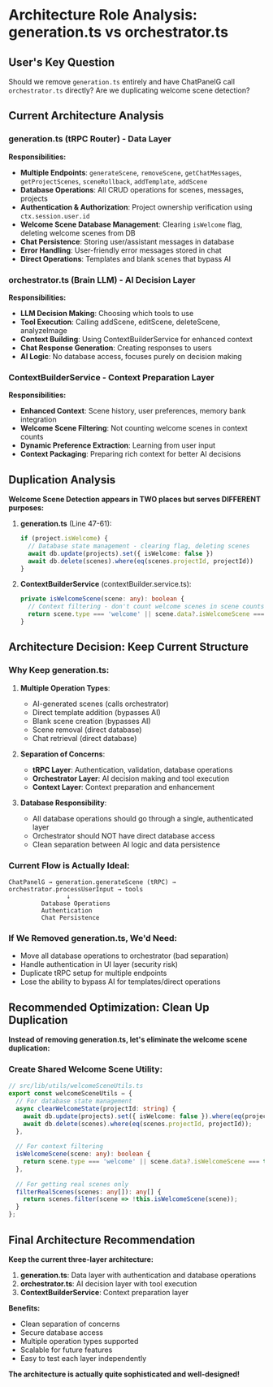 # Architecture Role Analysis: generation.ts vs orchestrator.ts

## User's Key Question
Should we remove `generation.ts` entirely and have ChatPanelG call `orchestrator.ts` directly? Are we duplicating welcome scene detection?

## Current Architecture Analysis

### **generation.ts (tRPC Router)** - **Data Layer**
**Responsibilities:**
- **Multiple Endpoints**: `generateScene`, `removeScene`, `getChatMessages`, `getProjectScenes`, `sceneRollback`, `addTemplate`, `addScene`
- **Database Operations**: All CRUD operations for scenes, messages, projects
- **Authentication & Authorization**: Project ownership verification using `ctx.session.user.id`
- **Welcome Scene Database Management**: Clearing `isWelcome` flag, deleting welcome scenes from DB
- **Chat Persistence**: Storing user/assistant messages in database
- **Error Handling**: User-friendly error messages stored in chat
- **Direct Operations**: Templates and blank scenes that bypass AI

### **orchestrator.ts (Brain LLM)** - **AI Decision Layer**
**Responsibilities:**
- **LLM Decision Making**: Choosing which tools to use
- **Tool Execution**: Calling addScene, editScene, deleteScene, analyzeImage
- **Context Building**: Using ContextBuilderService for enhanced context
- **Chat Response Generation**: Creating responses to users
- **AI Logic**: No database access, focuses purely on decision making

### **ContextBuilderService** - **Context Preparation Layer**
**Responsibilities:**
- **Enhanced Context**: Scene history, user preferences, memory bank integration
- **Welcome Scene Filtering**: Not counting welcome scenes in context counts
- **Dynamic Preference Extraction**: Learning from user input
- **Context Packaging**: Preparing rich context for better AI decisions

## **Duplication Analysis**

**Welcome Scene Detection appears in TWO places but serves DIFFERENT purposes:**

1. **generation.ts** (Line 47-61):
   ```typescript
   if (project.isWelcome) {
     // Database state management - clearing flag, deleting scenes
     await db.update(projects).set({ isWelcome: false })
     await db.delete(scenes).where(eq(scenes.projectId, projectId))
   }
   ```

2. **ContextBuilderService** (contextBuilder.service.ts):
   ```typescript
   private isWelcomeScene(scene: any): boolean {
     // Context filtering - don't count welcome scenes in scene counts
     return scene.type === 'welcome' || scene.data?.isWelcomeScene === true;
   }
   ```

## **Architecture Decision: Keep Current Structure**

### **Why Keep generation.ts:**

1. **Multiple Operation Types**:
   - AI-generated scenes (calls orchestrator)
   - Direct template addition (bypasses AI)
   - Blank scene creation (bypasses AI)
   - Scene removal (direct database)
   - Chat retrieval (direct database)

2. **Separation of Concerns**:
   - **tRPC Layer**: Authentication, validation, database operations
   - **Orchestrator Layer**: AI decision making and tool execution
   - **Context Layer**: Context preparation and enhancement

3. **Database Responsibility**:
   - All database operations should go through a single, authenticated layer
   - Orchestrator should NOT have direct database access
   - Clean separation between AI logic and data persistence

### **Current Flow is Actually Ideal:**
```
ChatPanelG → generation.generateScene (tRPC) → orchestrator.processUserInput → tools
                ↓
         Database Operations
         Authentication
         Chat Persistence
```

### **If We Removed generation.ts, We'd Need:**
- Move all database operations to orchestrator (bad separation)
- Handle authentication in UI layer (security risk)
- Duplicate tRPC setup for multiple endpoints
- Lose the ability to bypass AI for templates/direct operations

## **Recommended Optimization: Clean Up Duplication**

**Instead of removing generation.ts, let's eliminate the welcome scene duplication:**

### **Create Shared Welcome Scene Utility:**
```typescript
// src/lib/utils/welcomeSceneUtils.ts
export const welcomeSceneUtils = {
  // For database state management
  async clearWelcomeState(projectId: string) {
    await db.update(projects).set({ isWelcome: false }).where(eq(projects.id, projectId));
    await db.delete(scenes).where(eq(scenes.projectId, projectId));
  },
  
  // For context filtering
  isWelcomeScene(scene: any): boolean {
    return scene.type === 'welcome' || scene.data?.isWelcomeScene === true;
  },
  
  // For getting real scenes only
  filterRealScenes(scenes: any[]): any[] {
    return scenes.filter(scene => !this.isWelcomeScene(scene));
  }
};
```

## **Final Architecture Recommendation**

**Keep the current three-layer architecture:**

1. **generation.ts**: Data layer with authentication and database operations
2. **orchestrator.ts**: AI decision layer with tool execution
3. **ContextBuilderService**: Context preparation layer

**Benefits:**
- Clean separation of concerns
- Secure database access
- Multiple operation types supported
- Scalable for future features
- Easy to test each layer independently

**The architecture is actually quite sophisticated and well-designed!** 